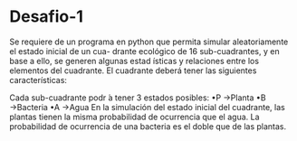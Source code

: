 # Desafio-1


Se requiere de un programa en python que permita simular aleatoriamente el estado inicial de un cua-
drante ecológico de 16 sub-cuadrantes, y en base a ello, se generen algunas estad ́ısticas y relaciones entre los
elementos del cuadrante. El cuadrante deberá tener las siguientes características:

Cada sub-cuadrante podr ́a tener 3 estados posibles:
  •P →Planta
  •B →Bacteria
  •A →Agua
En la simulación del estado inicial del cuadrante, las plantas tienen la misma probabilidad de ocurrencia
que el agua. La probabilidad de ocurrencia de una bacteria es el doble que de las plantas.

